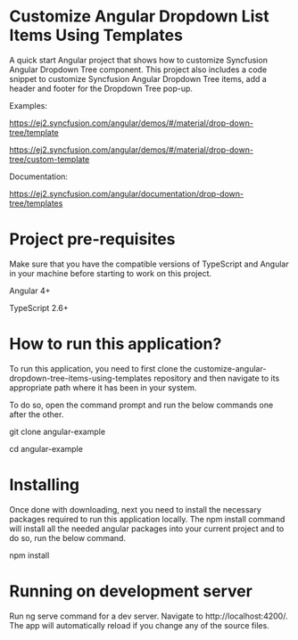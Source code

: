 # Customize Angular Dropdown List Items Using Templates

A quick start Angular project that shows how to customize Syncfusion Angular Dropdown Tree component. This project also includes a code snippet to customize Syncfusion Angular Dropdown Tree items, add a header and footer for the Dropdown Tree pop-up.

Examples:  

https://ej2.syncfusion.com/angular/demos/#/material/drop-down-tree/template  

https://ej2.syncfusion.com/angular/demos/#/material/drop-down-tree/custom-template  

Documentation: 

https://ej2.syncfusion.com/angular/documentation/drop-down-tree/templates

# Project pre-requisites

Make sure that you have the compatible versions of TypeScript and Angular in your machine before starting to work on this project.

Angular 4+

TypeScript 2.6+

# How to run this application?

To run this application, you need to first clone the customize-angular-dropdown-tree-items-using-templates repository and then navigate to its appropriate path where it has been in your system.

To do so, open the command prompt and run the below commands one after the other.

git clone angular-example

cd angular-example

# Installing

Once done with downloading, next you need to install the necessary packages required to run this application locally. The npm install command will install all the needed angular packages into your current project and to do so, run the below command.

npm install

# Running on development server

Run ng serve command for a dev server. Navigate to http://localhost:4200/. The app will automatically reload if you change any of the source files.


